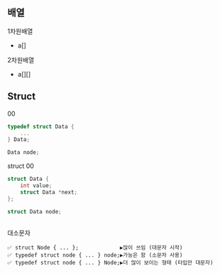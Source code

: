 
## 배열
1차원배열
- a[]

2차원배열
- a[][]



## Struct
00
```c
typedef struct Data {
    ...
} Data;
```
```c
Data node;
```

struct 00
```c
struct Data {
    int value;
    struct Data *next;
};
```
```c
struct Data node;
```


##
대소문자
```
✅ struct Node { ... };	           ▶️많이 쓰임 (대문자 시작)
✅ typedef struct node { ... } node;▶️가능은 함 (소문자 사용)
✅ typedef struct node { ... } Node;▶️더 많이 보이는 형태 (타입만 대문자)
```
